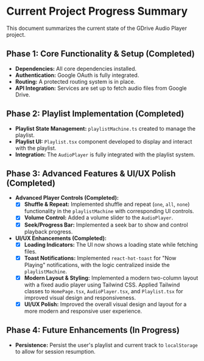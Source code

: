 # Current Project Progress Summary

This document summarizes the current state of the GDrive Audio Player project.

## Phase 1: Core Functionality & Setup (Completed)

- **Dependencies:** All core dependencies installed.
- **Authentication:** Google OAuth is fully integrated.
- **Routing:** A protected routing system is in place.
- **API Integration:** Services are set up to fetch audio files from Google Drive.

## Phase 2: Playlist Implementation (Completed)

- **Playlist State Management:** `playlistMachine.ts` created to manage the playlist.
- **Playlist UI:** `Playlist.tsx` component developed to display and interact with the playlist.
- **Integration:** The `AudioPlayer` is fully integrated with the playlist system.

## Phase 3: Advanced Features & UI/UX Polish (Completed)

- **Advanced Player Controls (Completed):**
    - [x] **Shuffle & Repeat:** Implemented shuffle and repeat (`one`, `all`, `none`) functionality in the `playlistMachine` with corresponding UI controls.
    - [x] **Volume Control:** Added a volume slider to the `AudioPlayer`.
    - [x] **Seek/Progress Bar:** Implemented a seek bar to show and control playback progress.

- **UI/UX Enhancements (Completed):**
    - [x] **Loading Indicators:** The UI now shows a loading state while fetching files.
    - [x] **Toast Notifications:** Implemented `react-hot-toast` for "Now Playing" notifications, with the logic centralized inside the `playlistMachine`.
    - [x] **Modern Layout & Styling:** Implemented a modern two-column layout with a fixed audio player using Tailwind CSS. Applied Tailwind classes to `HomePage.tsx`, `AudioPlayer.tsx`, and `Playlist.tsx` for improved visual design and responsiveness.
    - [x] **UI/UX Polish:** Improved the overall visual design and layout for a more modern and responsive user experience.

## Phase 4: Future Enhancements (In Progress)

- **Persistence:** Persist the user's playlist and current track to `localStorage` to allow for session resumption.